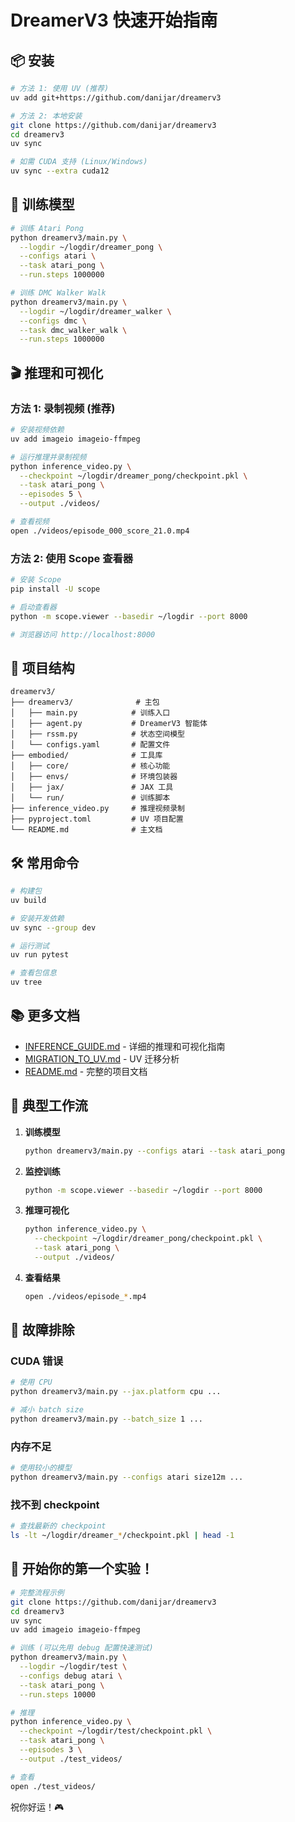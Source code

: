 # DreamerV3 快速开始指南

## 📦 安装

```bash
# 方法 1: 使用 UV (推荐)
uv add git+https://github.com/danijar/dreamerv3

# 方法 2: 本地安装
git clone https://github.com/danijar/dreamerv3
cd dreamerv3
uv sync

# 如需 CUDA 支持 (Linux/Windows)
uv sync --extra cuda12
```

## 🚀 训练模型

```bash
# 训练 Atari Pong
python dreamerv3/main.py \
  --logdir ~/logdir/dreamer_pong \
  --configs atari \
  --task atari_pong \
  --run.steps 1000000

# 训练 DMC Walker Walk
python dreamerv3/main.py \
  --logdir ~/logdir/dreamer_walker \
  --configs dmc \
  --task dmc_walker_walk \
  --run.steps 1000000
```

## 🎬 推理和可视化

### 方法 1: 录制视频 (推荐)

```bash
# 安装视频依赖
uv add imageio imageio-ffmpeg

# 运行推理并录制视频
python inference_video.py \
  --checkpoint ~/logdir/dreamer_pong/checkpoint.pkl \
  --task atari_pong \
  --episodes 5 \
  --output ./videos/

# 查看视频
open ./videos/episode_000_score_21.0.mp4
```

### 方法 2: 使用 Scope 查看器

```bash
# 安装 Scope
pip install -U scope

# 启动查看器
python -m scope.viewer --basedir ~/logdir --port 8000

# 浏览器访问 http://localhost:8000
```

## 📁 项目结构

```
dreamerv3/
├── dreamerv3/              # 主包
│   ├── main.py            # 训练入口
│   ├── agent.py           # DreamerV3 智能体
│   ├── rssm.py            # 状态空间模型
│   └── configs.yaml       # 配置文件
├── embodied/              # 工具库
│   ├── core/              # 核心功能
│   ├── envs/              # 环境包装器
│   ├── jax/               # JAX 工具
│   └── run/               # 训练脚本
├── inference_video.py     # 推理视频录制
├── pyproject.toml         # UV 项目配置
└── README.md              # 主文档
```

## 🛠️ 常用命令

```bash
# 构建包
uv build

# 安装开发依赖
uv sync --group dev

# 运行测试
uv run pytest

# 查看包信息
uv tree
```

## 📚 更多文档

- [INFERENCE_GUIDE.md](INFERENCE_GUIDE.md) - 详细的推理和可视化指南
- [MIGRATION_TO_UV.md](MIGRATION_TO_UV.md) - UV 迁移分析
- [README.md](README.md) - 完整的项目文档

## 🎯 典型工作流

1. **训练模型**
   ```bash
   python dreamerv3/main.py --configs atari --task atari_pong
   ```

2. **监控训练**
   ```bash
   python -m scope.viewer --basedir ~/logdir --port 8000
   ```

3. **推理可视化**
   ```bash
   python inference_video.py \
     --checkpoint ~/logdir/dreamer_pong/checkpoint.pkl \
     --task atari_pong \
     --output ./videos/
   ```

4. **查看结果**
   ```bash
   open ./videos/episode_*.mp4
   ```

## 🐛 故障排除

### CUDA 错误
```bash
# 使用 CPU
python dreamerv3/main.py --jax.platform cpu ...

# 减小 batch size
python dreamerv3/main.py --batch_size 1 ...
```

### 内存不足
```bash
# 使用较小的模型
python dreamerv3/main.py --configs atari size12m ...
```

### 找不到 checkpoint
```bash
# 查找最新的 checkpoint
ls -lt ~/logdir/dreamer_*/checkpoint.pkl | head -1
```

## 🚀 开始你的第一个实验！

```bash
# 完整流程示例
git clone https://github.com/danijar/dreamerv3
cd dreamerv3
uv sync
uv add imageio imageio-ffmpeg

# 训练 (可以先用 debug 配置快速测试)
python dreamerv3/main.py \
  --logdir ~/logdir/test \
  --configs debug atari \
  --task atari_pong \
  --run.steps 10000

# 推理
python inference_video.py \
  --checkpoint ~/logdir/test/checkpoint.pkl \
  --task atari_pong \
  --episodes 3 \
  --output ./test_videos/

# 查看
open ./test_videos/
```

祝你好运！🎮
